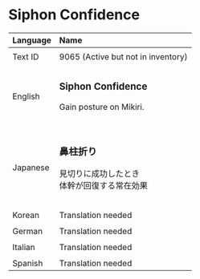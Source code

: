 # Siphon Confidence

| Language | Name |
| :------- | :---------- |
|||
| Text ID | 9065 (Active but not in inventory) |
|||
| English | <h3>**Siphon Confidence**</h3>Gain posture on Mikiri.<h3> |
|||
| Japanese | <h3>**鼻柱折り**</h3>見切りに成功したとき<br>体幹が回復する常在効果<h3>|
|||
| Korean | Translation needed |
|||
| German | Translation needed |
|||
| Italian | Translation needed |
|||
| Spanish | Translation needed |

